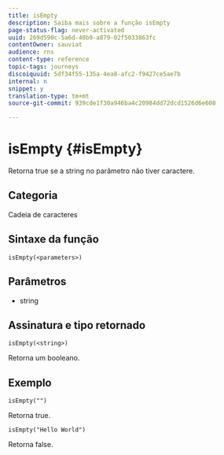 ```yaml
---
title: isEmpty
description: Saiba mais sobre a função isEmpty
page-status-flag: never-activated
uuid: 269d590c-5a6d-40b9-a879-02f5033863fc
contentOwner: sauviat
audience: rns
content-type: reference
topic-tags: journeys
discoiquuid: 5df34f55-135a-4ea8-afc2-f9427ce5ae7b
internal: n
snippet: y
translation-type: tm+mt
source-git-commit: 939cde1f30a946ba4c20984dd72dcd1526d6e608

---
```



# isEmpty {#isEmpty}

Retorna true se a string no parâmetro não tiver caractere.

## Categoria

Cadeia de caracteres

## Sintaxe da função

`isEmpty(<parameters>)`

## Parâmetros

* string

## Assinatura e tipo retornado

`isEmpty(<string>)`

Retorna um booleano.

## Exemplo

`isEmpty("")`

Retorna true.

`isEmpty("Hello World")`

Retorna false.
